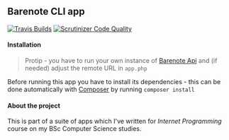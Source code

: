 ## Barenote CLI app
[![Travis Builds](https://travis-ci.org/dzikismigol/barenote-cli.svg?branch=master)](https://travis-ci.org/dzikismigol/barenote-cli)
[![Scrutinizer Code Quality](https://scrutinizer-ci.com/g/dzikismigol/barenote-cli/badges/quality-score.png?b=master)](https://scrutinizer-ci.com/g/dzikismigol/barenote-cli/?branch=master)

#### Installation
> Protip - you have to run your own instance of [Barenote Api](https://github.com/marszczybrew/barenote-api) and (if needed) adjust the remote URL in `app.php`  

Before running this app you have to install its dependencies - this can be done automatically with [Composer](https://getcomposer.org/) by running `composer install`

#### About the project
This is part of a suite of apps which I've written for _Internet Programming_ course on my BSc Computer Science studies.